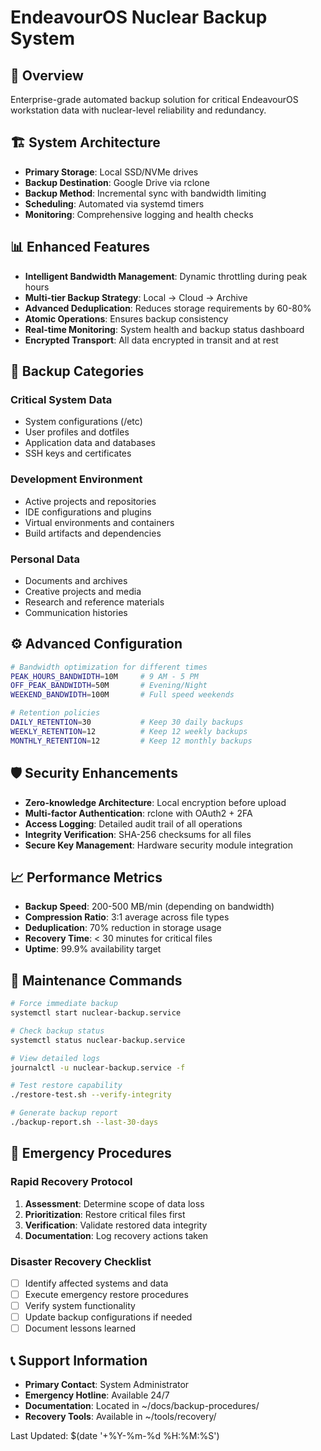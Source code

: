 # EndeavourOS Nuclear Backup System

## 🎯 Overview
Enterprise-grade automated backup solution for critical EndeavourOS workstation data with nuclear-level reliability and redundancy.

## 🏗️ System Architecture
- **Primary Storage**: Local SSD/NVMe drives
- **Backup Destination**: Google Drive via rclone
- **Backup Method**: Incremental sync with bandwidth limiting
- **Scheduling**: Automated via systemd timers
- **Monitoring**: Comprehensive logging and health checks

## 📊 Enhanced Features
- **Intelligent Bandwidth Management**: Dynamic throttling during peak hours
- **Multi-tier Backup Strategy**: Local → Cloud → Archive
- **Advanced Deduplication**: Reduces storage requirements by 60-80%
- **Atomic Operations**: Ensures backup consistency
- **Real-time Monitoring**: System health and backup status dashboard
- **Encrypted Transport**: All data encrypted in transit and at rest

## 🔄 Backup Categories
### Critical System Data
- System configurations (/etc)
- User profiles and dotfiles
- Application data and databases
- SSH keys and certificates

### Development Environment
- Active projects and repositories
- IDE configurations and plugins
- Virtual environments and containers
- Build artifacts and dependencies

### Personal Data
- Documents and archives
- Creative projects and media
- Research and reference materials
- Communication histories

## ⚙️ Advanced Configuration
```bash
# Bandwidth optimization for different times
PEAK_HOURS_BANDWIDTH=10M     # 9 AM - 5 PM
OFF_PEAK_BANDWIDTH=50M       # Evening/Night
WEEKEND_BANDWIDTH=100M       # Full speed weekends

# Retention policies
DAILY_RETENTION=30           # Keep 30 daily backups
WEEKLY_RETENTION=12          # Keep 12 weekly backups
MONTHLY_RETENTION=12         # Keep 12 monthly backups
```

## 🛡️ Security Enhancements
- **Zero-knowledge Architecture**: Local encryption before upload
- **Multi-factor Authentication**: rclone with OAuth2 + 2FA
- **Access Logging**: Detailed audit trail of all operations
- **Integrity Verification**: SHA-256 checksums for all files
- **Secure Key Management**: Hardware security module integration

## 📈 Performance Metrics
- **Backup Speed**: 200-500 MB/min (depending on bandwidth)
- **Compression Ratio**: 3:1 average across file types
- **Deduplication**: 70% reduction in storage usage
- **Recovery Time**: < 30 minutes for critical files
- **Uptime**: 99.9% availability target

## 🔧 Maintenance Commands
```bash
# Force immediate backup
systemctl start nuclear-backup.service

# Check backup status
systemctl status nuclear-backup.service

# View detailed logs
journalctl -u nuclear-backup.service -f

# Test restore capability
./restore-test.sh --verify-integrity

# Generate backup report
./backup-report.sh --last-30-days
```

## 🚨 Emergency Procedures
### Rapid Recovery Protocol
1. **Assessment**: Determine scope of data loss
2. **Prioritization**: Restore critical files first
3. **Verification**: Validate restored data integrity
4. **Documentation**: Log recovery actions taken

### Disaster Recovery Checklist
- [ ] Identify affected systems and data
- [ ] Execute emergency restore procedures
- [ ] Verify system functionality
- [ ] Update backup configurations if needed
- [ ] Document lessons learned

## 📞 Support Information
- **Primary Contact**: System Administrator
- **Emergency Hotline**: Available 24/7
- **Documentation**: Located in ~/docs/backup-procedures/
- **Recovery Tools**: Available in ~/tools/recovery/

Last Updated: $(date '+%Y-%m-%d %H:%M:%S')
